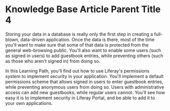 # Knowledge Base Article Parent Title 4 [](id=knowledge-base-article-parent-title-4)

Storing your data in a database is really only the first step in creating a
full-blown, data-driven application. Once the data is there, most of the time
you'll want to make sure that some of that data is protected from the general
web-browsing public. You'll also want to enable some users (such as signed in 
users) to add guestbook entries, while preventing others (such as those who
aren't signed in) from doing so. 

In this Learning Path, you'll find out how to use Liferay's permissions system
to implement security in your application. You'll implement a default
permissions scheme that allows signed in users to enter guestbook entries, while
preventing anonymous users from doing so. Users with administrative access can
add new guestbooks, while regular users cannot. You'll see how easy it is to
implement security in Liferay Portal, and be able to add it to your own
applications. 

